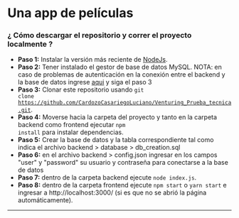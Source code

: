 # Una app de películas

### ¿ Cómo descargar el repositorio y correr el proyecto localmente ? 
* **Paso 1:** Instalar la versión más reciente de [NodeJs](https://nodejs.org/es/).
* **Paso 2:** Tener instalado el gestor de base de datos MySQL.
        NOTA: en caso de problemas de autenticación en la conexión entre el backend y la base de datos ingrese [aqui](https://www.digitalocean.com/community/tutorials/como-instalar-mysql-en-ubuntu-18-04-es) y siga el paso 3 
* **Paso 3:** Clonar este repositorio usando <code>git clone https://github.com/CardozoCasariegoLuciano/Venturing_Prueba_tecnica.git</code>.
* **Paso 4:** Moverse hacia la carpeta del proyecto y tanto en la carpeta backend como frontend ejecutar <code>npm install</code> para instalar dependencias.
*  **Paso 5:**  Crear la base de datos y la tabla correspondiente tal como indica el archivo 
backend > database > db_creation.sql
*  **Paso 6:**  en el archivo backend > config.json ingresar en los campos "user" y "password" su usuario y contraseña para conectarse a la base de datos
* **Paso 7:** dentro de la carpeta backend ejecute <code>node index.js</code>.
* **Paso 8:** dentro de la carpeta frontend ejecute <code>npm start</code> o <code>yarn start</code> e ingresar a http://localhost:3000/ (si es que no se abrió la página automáticamente).
___
